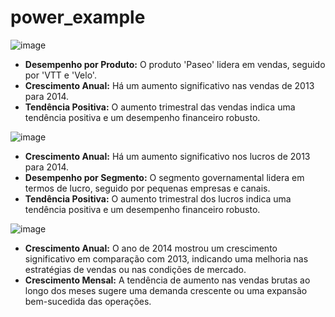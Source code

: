 # power_example

![image](https://github.com/user-attachments/assets/f0e7d42a-2a07-487b-9edf-ec8c845d1bf2)

-   **Desempenho por Produto:** O produto 'Paseo' lidera em vendas, seguido por 'VTT e 'Velo'.
-   **Crescimento Anual:** Há um aumento significativo nas vendas de 2013 para 2014.
-   **Tendência Positiva:** O aumento trimestral das vendas indica uma tendência positiva e um desempenho financeiro robusto.

![image](https://github.com/user-attachments/assets/6e45e324-fef3-4483-a824-974495ddbc02)

-   **Crescimento Anual:** Há um aumento significativo nos lucros de 2013 para 2014.
-   **Desempenho por Segmento:** O segmento governamental lidera em termos de lucro, seguido por pequenas empresas e canais.
-   **Tendência Positiva:** O aumento trimestral dos lucros indica uma tendência positiva e um desempenho financeiro robusto.

![image](https://github.com/user-attachments/assets/46436c90-437b-4edc-bfbe-41240c13db2d)

-   **Crescimento Anual:** O ano de 2014 mostrou um crescimento significativo em comparação com 2013, indicando uma melhoria nas estratégias de vendas ou nas condições de mercado.
-   **Crescimento Mensal:** A tendência de aumento nas vendas brutas ao longo dos meses sugere uma demanda crescente ou uma expansão bem-sucedida das operações.